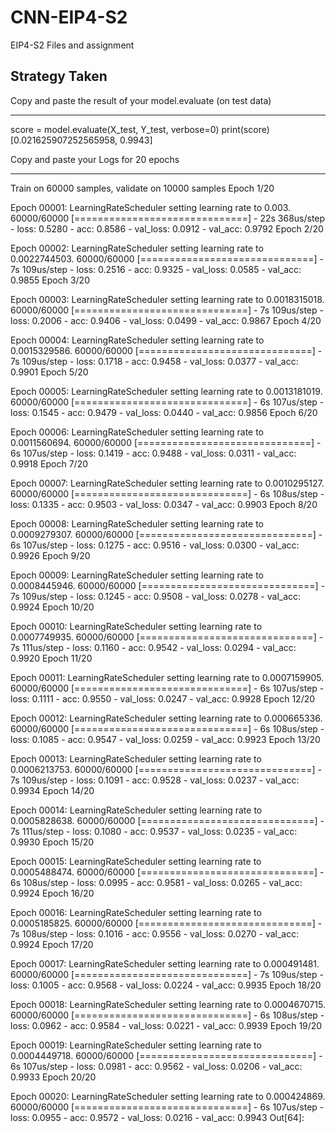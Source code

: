 # CNN-EIP4-S2
EIP4-S2 Files and assignment

Strategy Taken
--------------


Copy and paste the result of your model.evaluate (on test data)
_______________________________________________________________

score = model.evaluate(X_test, Y_test, verbose=0)
print(score)
[0.021625907252565958, 0.9943]

Copy and paste your Logs for 20 epochs
_______________________________________

Train on 60000 samples, validate on 10000 samples
Epoch 1/20

Epoch 00001: LearningRateScheduler setting learning rate to 0.003.
60000/60000 [==============================] - 22s 368us/step - loss: 0.5280 - acc: 0.8586 - val_loss: 0.0912 - val_acc: 0.9792
Epoch 2/20

Epoch 00002: LearningRateScheduler setting learning rate to 0.0022744503.
60000/60000 [==============================] - 7s 109us/step - loss: 0.2516 - acc: 0.9325 - val_loss: 0.0585 - val_acc: 0.9855
Epoch 3/20

Epoch 00003: LearningRateScheduler setting learning rate to 0.0018315018.
60000/60000 [==============================] - 7s 109us/step - loss: 0.2006 - acc: 0.9406 - val_loss: 0.0499 - val_acc: 0.9867
Epoch 4/20

Epoch 00004: LearningRateScheduler setting learning rate to 0.0015329586.
60000/60000 [==============================] - 7s 109us/step - loss: 0.1718 - acc: 0.9458 - val_loss: 0.0377 - val_acc: 0.9901
Epoch 5/20

Epoch 00005: LearningRateScheduler setting learning rate to 0.0013181019.
60000/60000 [==============================] - 6s 107us/step - loss: 0.1545 - acc: 0.9479 - val_loss: 0.0440 - val_acc: 0.9856
Epoch 6/20

Epoch 00006: LearningRateScheduler setting learning rate to 0.0011560694.
60000/60000 [==============================] - 6s 107us/step - loss: 0.1419 - acc: 0.9488 - val_loss: 0.0311 - val_acc: 0.9918
Epoch 7/20

Epoch 00007: LearningRateScheduler setting learning rate to 0.0010295127.
60000/60000 [==============================] - 6s 108us/step - loss: 0.1335 - acc: 0.9503 - val_loss: 0.0347 - val_acc: 0.9903
Epoch 8/20

Epoch 00008: LearningRateScheduler setting learning rate to 0.0009279307.
60000/60000 [==============================] - 6s 107us/step - loss: 0.1275 - acc: 0.9516 - val_loss: 0.0300 - val_acc: 0.9926
Epoch 9/20

Epoch 00009: LearningRateScheduler setting learning rate to 0.0008445946.
60000/60000 [==============================] - 7s 109us/step - loss: 0.1245 - acc: 0.9508 - val_loss: 0.0278 - val_acc: 0.9924
Epoch 10/20

Epoch 00010: LearningRateScheduler setting learning rate to 0.0007749935.
60000/60000 [==============================] - 7s 111us/step - loss: 0.1160 - acc: 0.9542 - val_loss: 0.0294 - val_acc: 0.9920
Epoch 11/20

Epoch 00011: LearningRateScheduler setting learning rate to 0.0007159905.
60000/60000 [==============================] - 6s 107us/step - loss: 0.1111 - acc: 0.9550 - val_loss: 0.0247 - val_acc: 0.9928
Epoch 12/20

Epoch 00012: LearningRateScheduler setting learning rate to 0.000665336.
60000/60000 [==============================] - 6s 108us/step - loss: 0.1085 - acc: 0.9547 - val_loss: 0.0259 - val_acc: 0.9923
Epoch 13/20

Epoch 00013: LearningRateScheduler setting learning rate to 0.0006213753.
60000/60000 [==============================] - 7s 109us/step - loss: 0.1091 - acc: 0.9528 - val_loss: 0.0237 - val_acc: 0.9934
Epoch 14/20

Epoch 00014: LearningRateScheduler setting learning rate to 0.0005828638.
60000/60000 [==============================] - 7s 111us/step - loss: 0.1080 - acc: 0.9537 - val_loss: 0.0235 - val_acc: 0.9930
Epoch 15/20

Epoch 00015: LearningRateScheduler setting learning rate to 0.0005488474.
60000/60000 [==============================] - 6s 108us/step - loss: 0.0995 - acc: 0.9581 - val_loss: 0.0265 - val_acc: 0.9924
Epoch 16/20

Epoch 00016: LearningRateScheduler setting learning rate to 0.0005185825.
60000/60000 [==============================] - 7s 108us/step - loss: 0.1016 - acc: 0.9556 - val_loss: 0.0270 - val_acc: 0.9924
Epoch 17/20

Epoch 00017: LearningRateScheduler setting learning rate to 0.000491481.
60000/60000 [==============================] - 7s 109us/step - loss: 0.1005 - acc: 0.9568 - val_loss: 0.0224 - val_acc: 0.9935
Epoch 18/20

Epoch 00018: LearningRateScheduler setting learning rate to 0.0004670715.
60000/60000 [==============================] - 6s 108us/step - loss: 0.0962 - acc: 0.9584 - val_loss: 0.0221 - val_acc: 0.9939
Epoch 19/20

Epoch 00019: LearningRateScheduler setting learning rate to 0.0004449718.
60000/60000 [==============================] - 6s 107us/step - loss: 0.0981 - acc: 0.9562 - val_loss: 0.0206 - val_acc: 0.9933
Epoch 20/20

Epoch 00020: LearningRateScheduler setting learning rate to 0.000424869.
60000/60000 [==============================] - 6s 107us/step - loss: 0.0955 - acc: 0.9572 - val_loss: 0.0216 - val_acc: 0.9943
Out[64]:

